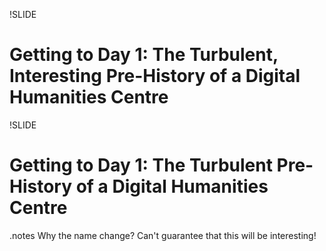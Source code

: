 !SLIDE 
# Getting to Day 1: The Turbulent, Interesting Pre-History of a Digital Humanities Centre #

!SLIDE
# Getting to Day 1: The Turbulent Pre-History of a Digital Humanities Centre #

.notes Why the name change? Can't guarantee that this will be interesting!



